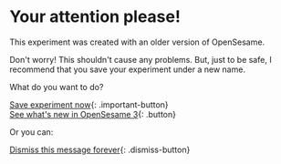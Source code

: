 # Your attention please!

This experiment was created with an older version of OpenSesame.

Don't worry! This shouldn't cause any problems. But, just to be safe, I recommend that you save your experiment under a new name.

What do you want to do?

[Save experiment now](opensesame://action.save){: .important-button} <br />
[See what's new in OpenSesame 3](new:html://osdoc.cogsci.nl/3.2/important-changes-3/){: .button} <br />

Or you can:

[Dismiss this message forever](opensesame://event.os3n_dismiss_old_experiment){: .dismiss-button}
